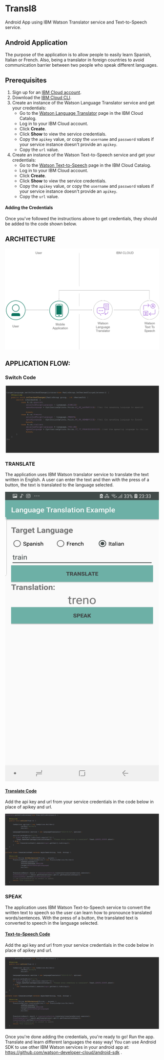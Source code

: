 # Transl8
Android App using IBM Watson Translator service and Text-to-Speech service.

## Android Application

The purpose of the application is to allow people to easily learn Spanish, Italian or French. 
Also, being a translator in foreign countries to avoid communication barrier between two people who speak different languages.

## Prerequisites

1. Sign up for an [IBM Cloud account](https://cloud.ibm.com/registration/).
2. Download the [IBM Cloud CLI](https://console.bluemix.net/docs/cli/index.html#overview).
3. Create an instance of the Watson Language Translator service and get your credentials:
    - Go to the [Watson Language Translator](https://cloud.ibm.com/catalog/services/language-translator) page in the IBM Cloud Catalog.
    - Log in to your IBM Cloud account.
    - Click **Create**.
    - Click **Show** to view the service credentials.
    - Copy the `apikey` value, or copy the `username` and `password` values if your service instance doesn't provide an `apikey`.
    - Copy the `url` value.
 4. Create an instance of the Watson Text-to-Speech service and get your credentials:
    - Go to the [Watson Text-to-Speech](https://cloud.ibm.com/catalog/services/text-to-speech) page in the IBM Cloud Catalog.
    - Log in to your IBM Cloud account.
    - Click **Create**.
    - Click **Show** to view the service credentials.
    - Copy the `apikey` value, or copy the `username` and `password` values if your service instance doesn't provide an `apikey`.
    - Copy the `url` value.


#### Adding the Credentials

Once you've followed the instructions above to get credentials, they should be added to the code shown below.

## ARCHITECTURE

![](Picture1.png)

## APPLICATION FLOW:




### Switch Code


![](Picture3.png)


### TRANSLATE

The application uses IBM Watson translator service to translate the text written in English.
A user can enter the text and then with the press of a button, the text is translated to the language selected.

![](Picture2.png)

#### [Translate Code](https://github.com/watson-developer-cloud/android-sdk)

Add the api key and url from your service credentials in the code below in place of apikey and url.

![](red2.jpg)


### SPEAK

The application uses IBM Watson Text-to-Speech service to convert the written text to speech so the user can learn how to pronounce translated words/sentences.
With the press of a button, the translated text is converted to speech in the language selected.

#### [Text-to-Speech Code](https://github.com/watson-developer-cloud/android-sdk)

Add the api key and url from your service credentials in the code below in place of apikey and url.

![](red2.jpg)

Once you're done adding the credentials, you're ready to go!
Run the app. Translate and learn different languages the easy way!
You can use Android SDK to use other IBM Watson services in your android app at: https://github.com/watson-developer-cloud/android-sdk . 
